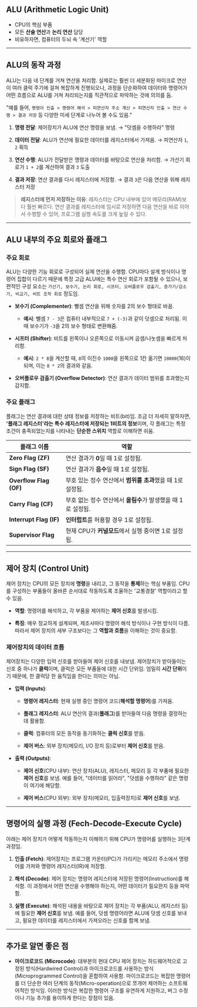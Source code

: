 ## **ALU (Arithmetic Logic Unit)**

- CPU의 핵심 부품
- 모든 **산술 연산**과 **논리 연산** 담당
- 비유하자면, 컴퓨터의 두뇌 속 '계산기' 역할

---

## **ALU의 동작 과정**

ALU는 다음 네 단계를 거쳐 연산을 처리함. 실제로는 훨씬 더 세분화된 마이크로 연산이 여러 클럭 주기에 걸쳐 복잡하게 진행되오나, 과정을 단순화하여 데이터와 명령어가 어떤 흐름으로 ALU를 거쳐 처리되는지를 직관적으로 파악하는 것에 의의를 둠.

"예를 들어, `명령어 인출 > 명령어 해석 > 피연산자 주소 계산 > 피연산자 인출 > 연산 수행 > 결과 저장` 등 다양한 미세 단계로 나누어 볼 수도 있음."

1. **명령 전달**: 제어장치가 ALU에 연산 명령을 보냄.
	→ "덧셈을 수행하라" 명령
        
2. **데이터 전달**: ALU가 연산에 필요한 데이터를 레지스터에서 가져옴.
	→ 피연산자 `1`, `2` 획득
        
3. **연산 수행**: ALU가 전달받은 명령과 데이터를 바탕으로 연산을 처리함.
	→ 가산기 회로가 `1 + 2`를 계산하여 결과 `3` 도출
        
4. **결과 저장**: 연산 결과를 다시 레지스터에 저장함.
	→ 결과 `3`은 다음 연산을 위해 레지스터 저장
        

> **레지스터에 먼저 저장하는 이유**: 레지스터는 CPU 내부에 있어 메모리(RAM)보다 훨씬 빠르다. 연산 결과를 레지스터에 임시로 저장하면 다음 연산을 바로 이어서 수행할 수 있어, 프로그램 실행 속도를 크게 높일 수 있다.

---

## **ALU 내부의 주요 회로와 플래그**

### **주요 회로**

ALU는 다양한 기능 회로로 구성되어 실제 연산을 수행함. CPU마다 설계 방식이나 명령어 집합이 다르기 때문에 특정 고급 ALU에는 특수 연산 회로가 포함될 수 있으나, 보편적인 구성 요소는 `가산기, 보수기, 논리 회로, 시프터, 오버플로우 검출기, 증가기/감소기, 비교기, 비트 조작 회로` 정도임.

- **보수기 (Complementer)**: 뺄셈 연산을 위해 숫자를 2의 보수 형태로 바꿈.
    
    - **예시**: 뺄셈 `7 - 3`은 컴퓨터 내부적으로 `7 + (-3)`과 같이 덧셈으로 처리됨. 이때 보수기가 `-3`을 2의 보수 형태로 변환해줌.
        
- **시프터 (Shifter)**: 비트를 왼쪽이나 오른쪽으로 이동시켜 곱셈/나눗셈을 빠르게 처리함.
    
    - **예시**: `2 * 8`을 계산할 때, `8`의 이진수 `1000`을 왼쪽으로 1칸 옮기면 `10000`(16)이 되며, 이는 `8 * 2`의 결과와 같음.
        
- **오버플로우 검출기 (Overflow Detector)**: 연산 결과가 데이터 범위를 초과했는지 감지함.
    

### **주요 플래그**

플래그는 연산 결과에 대한 상태 정보를 저장하는 비트(bit)임. 조금 더 자세히 말하자면, **'플래그 레지스터'라는 특수 레지스터에 저장되는 1비트의 정보**이며, 각 플래그는 특정 조건이 충족되었는지를 나타내는 **단순한 스위치** 역할로 이해하면 쉬움.

| 플래그 이름                  | 역할                                    |
| ----------------------- | ------------------------------------- |
| **Zero Flag (ZF)**      | 연산 결과가 **0**일 때 1로 설정됨.               |
| **Sign Flag (SF)**      | 연산 결과가 **음수**일 때 1로 설정됨.              |
| **Overflow Flag (OF)**  | 부호 있는 정수 연산에서 **범위를 초과**했을 때 1로 설정됨.  |
| **Carry Flag (CF)**     | 부호 없는 정수 연산에서 **올림수**가 발생했을 때 1로 설정됨. |
| **Interrupt Flag (IF)** | **인터럽트**를 허용할 경우 1로 설정됨.              |
| **Supervisor Flag**     | 현재 CPU가 **커널모드**에서 실행 중이면 1로 설정됨.     |

---

## **제어 장치 (Control Unit)**

제어 장치는 CPU의 모든 장치에 **명령**을 내리고, 그 동작을 **통제**하는 핵심 부품임. CPU를 구성하는 부품들이 올바른 순서대로 작동하도록 조율하는 '교통경찰' 역할이라고 할 수 있음.

- **역할**: 명령어를 해석하고, 각 부품을 제어하는 **제어 신호**를 발생시킴.
    
- **특징**: 매우 정교하게 설계되며, 제조사마다 명령어 해석 방식이나 구현 방식이 다름. 따라서 제어 장치의 세부 구조보다는 그 **역할과 흐름**을 이해하는 것이 중요함.
    

### **제어장치의 데이터 흐름**

제어장치는 다양한 입력 신호를 받아들여 제어 신호를 내보냄. 제어장치가 받아들이는 신호 중 하나가 **클럭**이며, 클럭은 모든 부품들에 대한 시간 단위임. 엄밀히 **시간 단위**이기 때문에, 한 클럭당 한 움직임을 한다는 의미는 아님.

- **입력 (Inputs)**:
    
    - **명령어 레지스터**: 현재 실행 중인 명령어 코드(**해석할 명령어**)를 가져옴.
        
    - **플래그 레지스터**: ALU 연산의 결과(**플래그**)를 받아들여 다음 명령을 결정하는 데 활용함.
        
    - **클럭**: 컴퓨터의 모든 동작을 동기화하는 **클럭 신호**를 받음.
        
    - **제어 버스**: 외부 장치(메모리, I/O 장치 등)로부터 **제어 신호**를 받음.
        
- **출력 (Outputs)**:
    
    - **제어 신호**(CPU 내부): 연산 장치(ALU), 레지스터, 메모리 등 각 부품에 필요한 **제어 신호**를 보냄. 예를 들어, "데이터를 읽어라", "덧셈을 수행하라" 같은 명령이 여기에 해당함.
        
    - **제어 버스**(CPU 외부): 외부 장치(메모리, 입출력장치)로 **제어 신호**를 보냄.
        

---

## **명령어의 실행 과정 (Fech-Decode-Execute Cycle)**

아래는 제어 장치가 어떻게 작동하는지 이해하기 위해 CPU가 명령어를 실행하는 3단계 과정임.

1. **인출 (Fetch)**: 제어장치는 프로그램 카운터(PC)가 가리키는 메모리 주소에서 명령어를 가져와 명령어 레지스터(IR)에 저장함.
    
2. **해석 (Decode)**: 제어 장치는 명령어 레지스터에 저장된 명령어(Instruction)를 해석함. 이 과정에서 어떤 연산을 수행해야 하는지, 어떤 데이터가 필요한지 등을 파악함.
    
3. **실행 (Execute)**: 해석된 내용을 바탕으로 제어 장치는 각 부품(ALU, 레지스터 등)에 필요한 **제어 신호**를 보냄. 예를 들어, 덧셈 명령어라면 ALU에 덧셈 신호를 보내고, 필요한 데이터를 레지스터에서 가져오라는 신호를 함께 보냄.
    

---

## **추가로 알면 좋은 점**

- **마이크로코드 (Microcode)**: 대부분의 현대 CPU 제어 장치는 하드웨어적으로 고정된 방식(Hardwired Control)과 마이크로코드를 사용하는 방식(Microprogrammed Control)을 혼합하여 사용함. 마이크로코드는 복잡한 명령어를 더 단순한 여러 단계의 동작(Micro-operation)으로 쪼개어 제어하는 소프트웨어적인 방식임. 이러한 방식은 복잡한 명령어 구조를 유연하게 지원하고, 버그 수정이나 기능 추가를 용이하게 한다는 장점이 있음.
    
